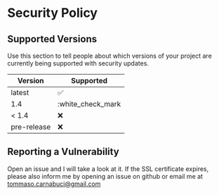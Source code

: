 # Security Policy

## Supported Versions

Use this section to tell people about which versions of your project are
currently being supported with security updates.

| Version | Supported          |
| ------- | ------------------ |
| latest  | :white_check_mark: |
| 1.4     | :white_check_mark  |
| < 1.4   | :x:                |
| pre-release | :x:                |

## Reporting a Vulnerability

Open an issue and I will take a look at it. If the SSL certificate expires, please also inform me by opening an issue on github or email me at tommaso.carnabuci@gmail.com
